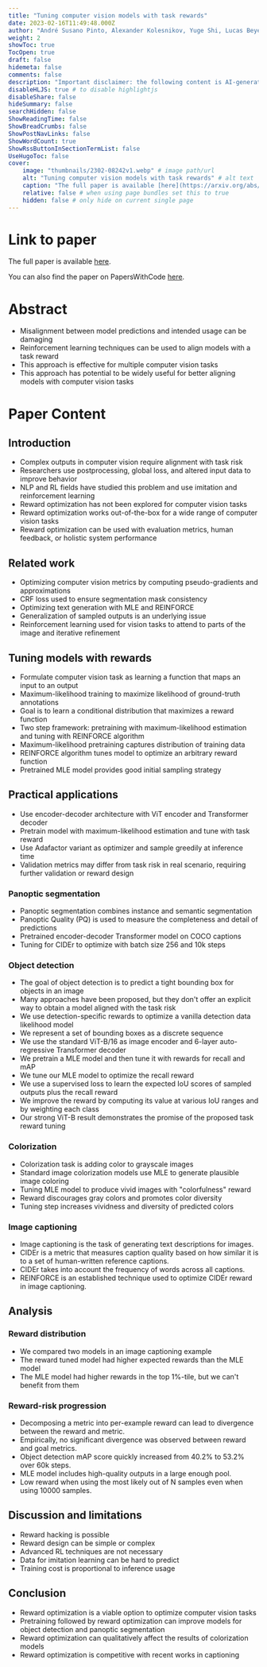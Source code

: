 ```yaml
---
title: "Tuning computer vision models with task rewards"
date: 2023-02-16T11:49:48.000Z
author: "André Susano Pinto, Alexander Kolesnikov, Yuge Shi, Lucas Beyer, Xiaohua Zhai"
weight: 2
showToc: true
TocOpen: true
draft: false
hidemeta: false
comments: false
description: "Important disclaimer: the following content is AI-generated, please make sure to fact check the presented information by reading the full paper."
disableHLJS: true # to disable highlightjs
disableShare: false
hideSummary: false
searchHidden: false
ShowReadingTime: false
ShowBreadCrumbs: false
ShowPostNavLinks: false
ShowWordCount: true
ShowRssButtonInSectionTermList: false
UseHugoToc: false
cover:
    image: "thumbnails/2302-08242v1.webp" # image path/url
    alt: "Tuning computer vision models with task rewards" # alt text
    caption: "The full paper is available [here](https://arxiv.org/abs/2302.08242)." # display caption under cover
    relative: false # when using page bundles set this to true
    hidden: false # only hide on current single page
---
```


# Link to paper
The full paper is available [here](https://arxiv.org/abs/2302.08242).

You can also find the paper on PapersWithCode [here](https://paperswithcode.com/paper/tuning-computer-vision-models-with-task).

# Abstract
- Misalignment between model predictions and intended usage can be damaging
- Reinforcement learning techniques can be used to align models with a task reward
- This approach is effective for multiple computer vision tasks
- This approach has potential to be widely useful for better aligning models with computer vision tasks

# Paper Content

## Introduction
- Complex outputs in computer vision require alignment with task risk
- Researchers use postprocessing, global loss, and altered input data to improve behavior
- NLP and RL fields have studied this problem and use imitation and reinforcement learning
- Reward optimization has not been explored for computer vision tasks
- Reward optimization works out-of-the-box for a wide range of computer vision tasks
- Reward optimization can be used with evaluation metrics, human feedback, or holistic system performance

## Related work
- Optimizing computer vision metrics by computing pseudo-gradients and approximations
- CRF loss used to ensure segmentation mask consistency
- Optimizing text generation with MLE and REINFORCE
- Generalization of sampled outputs is an underlying issue
- Reinforcement learning used for vision tasks to attend to parts of the image and iterative refinement

## Tuning models with rewards
- Formulate computer vision task as learning a function that maps an input to an output
- Maximum-likelihood training to maximize likelihood of ground-truth annotations
- Goal is to learn a conditional distribution that maximizes a reward function
- Two step framework: pretraining with maximum-likelihood estimation and tuning with REINFORCE algorithm
- Maximum-likelihood pretraining captures distribution of training data
- REINFORCE algorithm tunes model to optimize an arbitrary reward function
- Pretrained MLE model provides good initial sampling strategy

## Practical applications
- Use encoder-decoder architecture with ViT encoder and Transformer decoder
- Pretrain model with maximum-likelihood estimation and tune with task reward
- Use Adafactor variant as optimizer and sample greedily at inference time
- Validation metrics may differ from task risk in real scenario, requiring further validation or reward design

### Panoptic segmentation
- Panoptic segmentation combines instance and semantic segmentation
- Panoptic Quality (PQ) is used to measure the completeness and detail of predictions
- Pretrained encoder-decoder Transformer model on COCO captions
- Tuning for CIDEr to optimize with batch size 256 and 10k steps

### Object detection
- The goal of object detection is to predict a tight bounding box for objects in an image
- Many approaches have been proposed, but they don't offer an explicit way to obtain a model aligned with the task risk
- We use detection-specific rewards to optimize a vanilla detection data likelihood model
- We represent a set of bounding boxes as a discrete sequence
- We use the standard ViT-B/16 as image encoder and 6-layer auto-regressive Transformer decoder
- We pretrain a MLE model and then tune it with rewards for recall and mAP
- We tune our MLE model to optimize the recall reward
- We use a supervised loss to learn the expected IoU scores of sampled outputs plus the recall reward
- We improve the reward by computing its value at various IoU ranges and by weighting each class
- Our strong ViT-B result demonstrates the promise of the proposed task reward tuning

### Colorization
- Colorization task is adding color to grayscale images
- Standard image colorization models use MLE to generate plausible image coloring
- Tuning MLE model to produce vivid images with "colorfulness" reward
- Reward discourages gray colors and promotes color diversity
- Tuning step increases vividness and diversity of predicted colors

### Image captioning
- Image captioning is the task of generating text descriptions for images.
- CIDEr is a metric that measures caption quality based on how similar it is to a set of human-written reference captions.
- CIDEr takes into account the frequency of words across all captions.
- REINFORCE is an established technique used to optimize CIDEr reward in image captioning.

## Analysis

### Reward distribution
- We compared two models in an image captioning example
- The reward tuned model had higher expected rewards than the MLE model
- The MLE model had higher rewards in the top 1%-tile, but we can't benefit from them

### Reward-risk progression
- Decomposing a metric into per-example reward can lead to divergence between the reward and metric.
- Empirically, no significant divergence was observed between reward and goal metrics.
- Object detection mAP score quickly increased from 40.2% to 53.2% over 60k steps.
- MLE model includes high-quality outputs in a large enough pool.
- Low reward when using the most likely out of N samples even when using 10000 samples.

## Discussion and limitations
- Reward hacking is possible
- Reward design can be simple or complex
- Advanced RL techniques are not necessary
- Data for imitation learning can be hard to predict
- Training cost is proportional to inference usage

## Conclusion
- Reward optimization is a viable option to optimize computer vision tasks
- Pretraining followed by reward optimization can improve models for object detection and panoptic segmentation
- Reward optimization can qualitatively affect the results of colorization models
- Reward optimization is competitive with recent works in captioning
